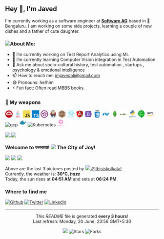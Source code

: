 <h2>Hey 👋, I'm Javed </h2>

<p>I'm currently working as a software engineer at <strong><a href="https://www.softwareag.com/">Software AG</a></strong> </strong> based in 🌁 Bengaluru. I am working on some side projects, learning a couple of new dishes and a father of cute daughter.</p>

### <img src="https://github.com/TheDudeThatCode/TheDudeThatCode/blob/master/Assets/Developer.gif" width="45px">About Me:

- 🔭 I’m currently working on Test Report Analytics using ML
- 🌱 I’m currently learning Computer Vision integration in Test Automation
- 💬 Ask me about socio-cultural history, test automation , startups , psychology & emotional intelligence
- 📫 How to reach me: imjavedali@gmail.com
- 😄 Pronouns: he/him
- ⚡ Fun fact: Often read MBBS books.

<h3>🚀 My weapons </h3>
<p align="left">
<img src="https://raw.githubusercontent.com/devicons/devicon/master/icons/protractor/protractor-plain.svg" alt="vue" width="25" height="25" />
<img src="https://raw.githubusercontent.com/devicons/devicon/master/icons/java/java-original-wordmark.svg" alt="java" width="25" height="25" />
<img src="https://raw.githubusercontent.com/devicons/devicon/master/icons/javascript/javascript-original.svg" alt="javascript" width="25" height="25" />
<img src="https://raw.githubusercontent.com/devicons/devicon/master/icons/typescript/typescript-original.svg" alt="typescript" width="25" height="25" />
<img src="https://raw.githubusercontent.com/devicons/devicon/master/icons/jasmine/jasmine-plain.svg" alt="Docker" width="25" height="25" />
<img src="https://raw.githubusercontent.com/devicons/devicon/master/icons/jenkins/jenkins-original.svg" alt="Docker" width="25" height="25" />
<img src="https://raw.githubusercontent.com/devicons/devicon/master/icons/mocha/mocha-plain.svg" alt="Docker" width="25" height="25" />
<img src="https://raw.githubusercontent.com/devicons/devicon/master/icons/react/react-original-wordmark.svg" alt="react" width="25" height="25" />
<img src="https://raw.githubusercontent.com/devicons/devicon/master/icons/angularjs/angularjs-original.svg" alt="angular-js" width="25" height="25" />
<img src="https://raw.githubusercontent.com/devicons/devicon/master/icons/bootstrap/bootstrap-plain.svg" alt="bootstrap" width="25" height="25" />
<img src="https://raw.githubusercontent.com/devicons/devicon/master/icons/css3/css3-original-wordmark.svg" alt="css3" width="25" height="25" />
<img src="https://raw.githubusercontent.com/devicons/devicon/master/icons/dot-net/dot-net-original.svg" alt=".NET" width="25" height="25" />
<img src="https://raw.githubusercontent.com/devicons/devicon/master/icons/mongodb/mongodb-original.svg" alt="mongodb" width="25" height="25" />
<img src="https://raw.githubusercontent.com/devicons/devicon/master/icons/nodejs/nodejs-original-wordmark.svg" alt="nodejs" width="25" height="25" />
<img src="https://raw.githubusercontent.com/devicons/devicon/master/icons/python/python-original-wordmark.svg" alt="python" width="25" height="25" />
<img src="https://raw.githubusercontent.com/devicons/devicon/master/icons/cucumber/cucumber-plain.svg" alt="cucumber" width="25" height="25" />
<img src="https://raw.githubusercontent.com/github/explore/80688e429a7d4ef2fca1e82350fe8e3517d3494d/topics/aws/aws.png" alt="aws" width="25" height="25" />
<img src="https://www.vectorlogo.zone/logos/google_cloud/google_cloud-icon.svg" alt="gcp" width="25" height="25" />
<img src="https://raw.githubusercontent.com/devicons/devicon/master/icons/docker/docker-original.svg" alt="Docker" width="25" height="25" />
<img src="https://www.vectorlogo.zone/logos/kubernetes/kubernetes-icon.svg" alt="Kubernetes" width="25" height="25" />
<img src="https://raw.githubusercontent.com/devicons/devicon/master/icons/graphql/graphql-plain-wordmark.svg" alt="Docker" width="25" height="25" />

<p align="left">
  <a href="https://github.com/MJavedAli">
  <img height="137px" align="center" src="https://github-readme-stats.vercel.app/api?username=MJavedAli&show_icons=true&title_color=ffc857&icon_color=8ac926&text_color=daf7dc&bg_color=151515" />
</a>
<a href="https://github.com/MJavedAli">
  <img height="137px" align="center" src="https://github-readme-stats.vercel.app/api/top-langs/?username=MJavedAli&layout=compact&text_color=daf7dc&bg_color=151515" />
</a>
</p>

<h3>Welcome to কলকাতা! <img src="https://img.icons8.com/bubbles/50/000000/kolkata.png"/> The City of Joy!</h3>
<p><img width="200" src="https:&#x2F;&#x2F;cdn1.picuki.com&#x2F;hosted-by-instagram&#x2F;q&#x3D;0exhNuNYnjBcaS3SYdxKjf8K3+1yWg9SZ60STLepjSVmIR1vLHOapZA0mpCj4yRwKwVlASuRYz1o7IwoVV1VCT1%7C%7COkfZSLOOTD5d76WRVerN0TJi8ZZlnL0zJHAWYnGv%7C%7C8AqXQmYdSgIGaYDG7uo%7C%7CesJ+f7ucjMBpi2XMLQT9zJBpY6uSKVKz8B1pJ2Jg3Tt%7C%7C9kiJzJE5m4vMAQko8WJ52hEX%7C%7CD+O8BnsaBwVLYBxMQK5qnRlSaHEmw+Jj8uQHagtIj+kOYA2HD6WQ863kqJaPxjDnRGlk%7C%7Cthx93t4gj1aSAMok99PkakIH2bSAEXG428Fk71pu1ynOdV0Gdknt57HHbwKHmdf0vg7vRaP2RZNDYlXDoaIjyJJIbc2gjDNDyRQ3GFOS%7C%7CUvkfmY4SSqpshX3l0yL7S7734wB4AGgdgTKNVME&#x3D;" /> <img width="200" src="https:&#x2F;&#x2F;cdn1.picuki.com&#x2F;hosted-by-instagram&#x2F;q&#x3D;0exhNuNYnjBcaS3SYdxKjf8K3+1yWg9SZ60STLepjSVmIR1vLHOapZA0mpCj4yRwKwVlASuRYz1o44stVlRQDj1%7C%7COkDXSbCIRD5T6KyeUOfN0DNu%7C%7CZdpl7cwKHwWYn+t9sotVgmYdSgIGaYDG7uo%7C%7CesJ+vrucjMBpi2XMLQT9zJBpY6uSKVKz8B1pJ2Jg3Tt%7C%7C9kiJzJE5m4vMAQko8WJ52hEX%7C%7CD+O8BnsaBwVLYBxMQK5qnRlSaHEmw+Jj8uR3agtIj+kOYA2C%7C%7CiWmYS3jCJUq44DnRTpAODgyB3t4gj1aSAMok99PkakIH2bSAEXG428Fk71pu1ynOdV0Gd4EgF1nrS8ru1ZPkStYHnfaWyUezM4C2SP+XtAJ9KD2JbGPLcXm6PH+DjFN8fmY4SSqpshQuToSX7S7734wB4AGgdgTKNVME&#x3D;" /> <img width="200" src="https:&#x2F;&#x2F;cdn1.picuki.com&#x2F;hosted-by-instagram&#x2F;q&#x3D;0exhNuNYnjBcaS3SYdxKjf8K3+1yWg9SZ60STLepjSVmIR1vLHOapZA0mpCj4yRwKwVlASuRYz1o4okuWVxTDz14O0TXSLWBRT5T56SQXe7N1TRh9J5jlLg9KnEeYHen%7C%7CsMkVAmYdSgIGaYDG7uo%7C%7CesJ+vrucjMBpi2XMLQT9zJBpY6uSKVKz8B1pJ2Jg3Tt%7C%7C9kiJzJE5m4vMAQko8WJ52hEX%7C%7CD+O8BnsaBwVLYBxMQK5qnRlSaHEmw+Jj8uQHagtIj+kOYA2CfFUmEiqDWXQbAKDnRThW2CrjR3t4gj1aSAMok99PkakIH2bSAEXG428Fk71pu1ynOdV0Gdh2ln8mjHw6fodcQetqflJt7NYNX47nfzNraTAJ1UZ3dZGdTDQVvJF8WxAfkfmY4SSqpshQfiplX7S7734wB4AGgdgTKNVME&#x3D;" /></p>
<p>Above are the last 3 pictures posted by <a href="https://www.instagram.com/thisiskolkata/" target="_blank"><img src="https://upload.wikimedia.org/wikipedia/commons/thumb/e/e7/Instagram_logo_2016.svg/1024px-Instagram_logo_2016.svg.png" width="20"/> @thisiskolkata!</a><br/>Currently, the weather is: <b> 30°C, <i>haze</i></b></br>Today, the sun rises at <b>04:51 AM</b> and sets at <b>06:24 PM</b>.</p>
<h3>Where to find me</h3>
<p><a href="https://github.com/MJavedAli" target="_blank"><img alt="Github" src="https://img.shields.io/badge/GitHub-%2312100E.svg?&style=for-the-badge&logo=Github&logoColor=white" /></a> <a href="https://twitter.com/abuzainabx" target="_blank"><img alt="Twitter" src="https://img.shields.io/badge/twitter-%231DA1F2.svg?&style=for-the-badge&logo=twitter&logoColor=white" /></a> <a href="https://www.linkedin.com/in/javedalix" target="_blank"><img alt="LinkedIn" src="https://img.shields.io/badge/linkedin-%230077B5.svg?&style=for-the-badge&logo=linkedin&logoColor=white" /></a>
</p>

------------
<p align="center">This <i>README</i> file is generated <b>every 3 hours</b>!</br>Last refresh: Monday, 20 June, 23:56 GMT+5:30<br /></p>
<p align="center"><img src="https://github.com/MJavedAli/MJavedAli/workflows/README%20build/badge.svg" /> <img alt="Stars" src="https://img.shields.io/github/stars/MJavedAli/MJavedAli?style=flat-square&labelColor=343b41"/> <img alt="Forks" src="https://img.shields.io/github/forks/MJavedAli/MJavedAli?style=flat-square&labelColor=343b41"/></p>

